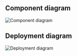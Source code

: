 ## Component diagram
![Component diagram](https://user-images.githubusercontent.com/88384193/142764255-f2d71724-0d81-468e-92b8-58e581444012.PNG)
## Deployment diagram
![Deployment diagram](https://user-images.githubusercontent.com/88384193/142765553-54af1f96-2060-4496-8c58-c18a220df46c.PNG)
